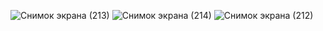 ![Снимок экрана (213)](https://github.com/FFellEmoN/kocept_art/assets/102874106/38bffb7d-040a-4531-b5b2-6908d9959db4)
![Снимок экрана (214)](https://github.com/FFellEmoN/kocept_art/assets/102874106/82790cda-30f1-41e6-999e-17fba492a5de)
![Снимок экрана (212)](https://github.com/FFellEmoN/kocept_art/assets/102874106/51da62e9-d0c1-4691-b81e-a3a52a74f622)
